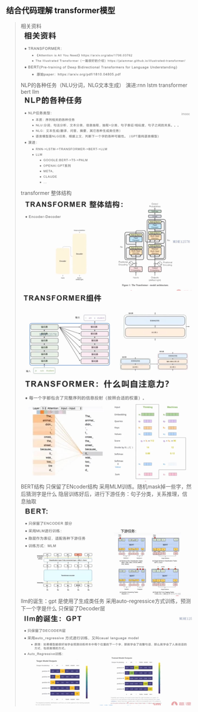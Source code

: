 ## 结合代码理解 transformer模型
> 相关资料
> ![Alt text](image-50.png)
> NLP的各种任务（NLU分词，NLG文本生成）
> 演进:rnn lstm transformer bert llm
> ![Alt text](image-51.png)
> transformer 整体结构
> ![Alt text](image-52.png)
> ![Alt text](image-53.png)
> ![Alt text](image-54.png)
> BERT结构
> 只保留了ENcoder结构
> 采用MLM训练。随机mask掉一些字，然后猜测字是什么
> 隐层训练好后，进行下游任务：句子分类，关系推理，信息抽取
> ![Alt text](image-55.png)
> llm的诞生：gpt 
> 是使用了生成类任务
> 采用auto-regressice方式训练，预测下一个字是什么
> 只保留了Decoder层
> ![Alt text](image-56.png)
> 